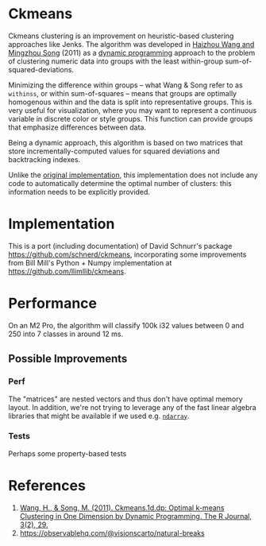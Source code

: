 # Ckmeans
Ckmeans clustering is an improvement on heuristic-based clustering
approaches like Jenks. The algorithm was developed in
[Haizhou Wang and Mingzhou Song](http://journal.r-project.org/archive/2011-2/RJournal_2011-2_Wang+Song.pdf) (2011)
as a [dynamic programming](https://en.wikipedia.org/wiki/Dynamic_programming) approach
to the problem of clustering numeric data into groups with the least
within-group sum-of-squared-deviations.

Minimizing the difference within groups – what Wang & Song refer to as
`withinss`, or within sum-of-squares – means that groups are optimally
homogenous within and the data is split into representative groups.
This is very useful for visualization, where you may want to represent
a continuous variable in discrete color or style groups. This function
can provide groups that emphasize differences between data.

Being a dynamic approach, this algorithm is based on two matrices that
store incrementally-computed values for squared deviations and backtracking
indexes.

Unlike the [original implementation](https://cran.r-project.org/web/packages/Ckmeans.1d.dp/index.html),
this implementation does not include any code to automatically determine
the optimal number of clusters: this information needs to be explicitly
provided.

# Implementation
This is a port (including documentation) of David Schnurr's package <https://github.com/schnerd/ckmeans>, incorporating some improvements from Bill Mill's Python + Numpy implementation at <https://github.com/llimllib/ckmeans>.

# Performance
On an M2 Pro, the algorithm will classify 100k i32 values between 0 and 250 into 7 classes in around 12 ms.

## Possible Improvements
### Perf
The "matrices" are nested vectors and thus don't have optimal memory layout. In addition, we're not trying to leverage any of the fast linear algebra libraries that might be available if we used e.g. [`ndarray`](https://crates.io/crates/ndarray).

### Tests
Perhaps some property-based tests

# References
1. [Wang, H., & Song, M. (2011). Ckmeans.1d.dp: Optimal k-means Clustering in One Dimension by Dynamic Programming. The R Journal, 3(2), 29.](https://doi.org/10.32614/RJ-2011-015)
2. <https://observablehq.com/@visionscarto/natural-breaks>
